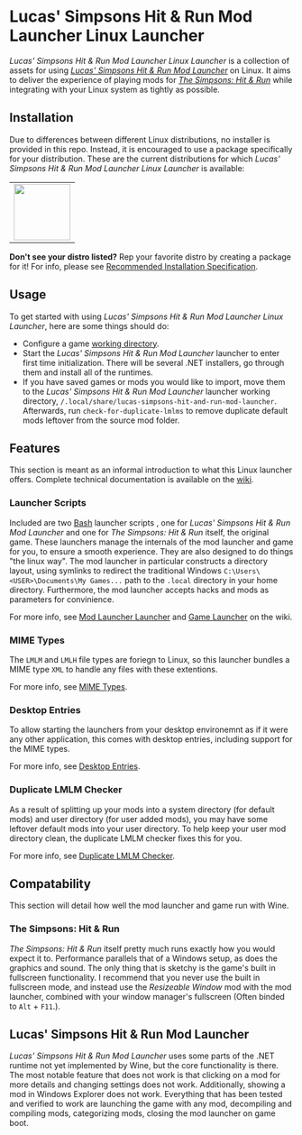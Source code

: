 # Lucas' Simpsons Hit & Run Mod Launcher Linux Launcher
*Lucas' Simpsons Hit & Run Mod Launcher Linux Launcher* is a collection of assets for using [*Lucas' Simpsons Hit & Run Mod Launcher*](https://donutteam.com/downloads/4/) on Linux. It aims to deliver the experience of playing mods for [*The Simpsons: Hit & Run*](https://en.wikipedia.org/wiki/The_Simpsons:_Hit_%26_Run) while integrating with your Linux system as tightly as possible.

## Installation
Due to differences between different Linux distributions, no installer is provided in this repo. Instead, it is encouraged to use a package specifically for your distribution. These are the current distributions for which *Lucas' Simpsons Hit & Run Mod Launcher Linux Launcher* is available:
<table>
  <tr>
    <td>
      <a href="https://aur.archlinux.org/packages/lucas-simpsons-hit-and-run-mod-launcher/">
        <img src="https://www.archlinux.org/static/logos/archlinux-logo-dark-scalable.518881f04ca9.svg" height="100" />
      </a>
    </td>
  </tr>
</table>

**Don't see your distro listed?** Rep your favorite distro by creating a package for it! For info, please see [Recommended Installation Specification](https://gitlab.com/CodingKoopa/lml-linux-launcher/-/wikis/Recommended-Installation-Specification).

## Usage
To get started with using *Lucas' Simpsons Hit & Run Mod Launcher Linux Launcher*, here are some things should do:
- Configure a game [working directory](https://gitlab.com/CodingKoopa/lml-linux-launcher/-/wikis/Game-Launcher#working-directories).
- Start the *Lucas' Simpsons Hit & Run Mod Launcher* launcher to enter first time initialization. There will be several .NET installers, go through them and install all of the runtimes.
- If you have saved games or mods you would like to import, move them to the *Lucas' Simpsons Hit & Run Mod Launcher* launcher working directory, `/.local/share/lucas-simpsons-hit-and-run-mod-launcher`. Afterwards, run `check-for-duplicate-lmlms` to remove duplicate default mods leftover from the source mod folder.

## Features
This section is meant as an informal introduction to what this Linux launcher offers. Complete technical documentation is available on the [wiki](https://gitlab.com/CodingKoopa/lml-linux-launcher/-/wikis/Home).

### Launcher Scripts
Included are two [Bash](https://www.gnu.org/software/bash/) launcher scripts , one for *Lucas' Simpsons Hit & Run Mod Launcher* and one for *The Simpsons: Hit & Run* itself, the original game. These launchers manage the internals of the mod launcher and game for you, to ensure a smooth experience. They are also designed to do things "the linux way". The mod launcher in particular constructs a directory layout, using symlinks to redirect the traditional Windows `C:\Users\<USER>\Documents\My Games...` path to the `.local` directory in your home directory. Furthermore, the mod launcher accepts hacks and mods as parameters for convinience.

For more info, see [Mod Launcher Launcher](https://gitlab.com/CodingKoopa/lml-linux-launcher/-/wikis/Mod-Launcher-Launcher) and [Game Launcher](https://gitlab.com/CodingKoopa/lml-linux-launcher/-/wikis/Game-Launcher) on the wiki.

### MIME Types
The `LMLM` and `LMLH` file types are foriegn to Linux, so this launcher bundles a MIME type `XML` to handle any files with these extentions.

For more info, see [MIME Types](https://gitlab.com/CodingKoopa/lml-linux-launcher/-/wikis/MIME-Types).

### Desktop Entries
To allow starting the launchers from your desktop environemnt as if it were any other application, this comes with desktop entries, including support for the MIME types.

For more info, see [Desktop Entries](https://gitlab.com/CodingKoopa/lml-linux-launcher/-/wikis/Desktop-Entries).

### Duplicate LMLM Checker
As a result of splitting up your mods into a system directory (for default mods) and user directory (for user added mods), you may have some leftover default mods into your user directory. To help keep your user mod directory clean, the duplicate LMLM checker fixes this for you.

For more info, see [Duplicate LMLM Checker](https://gitlab.com/CodingKoopa/lml-linux-launcher/-/wikis/Duplicate-LMLM-Checker).

## Compatability
This section will detail how well the mod launcher and game run with Wine.

### The Simpsons: Hit & Run
*The Simpsons: Hit & Run* itself pretty much runs exactly how you would expect it to. Performance parallels that of a Windows setup, as does the graphics and sound. The only thing that is sketchy is the game's built in fullscreen functionality. I recommend that you never use the built in fullscreen mode, and instead use the *Resizeable Window* mod with the mod launcher, combined with your window manager's fullscreen (Often binded to `Alt` + `F11`.).

## Lucas' Simpsons Hit & Run Mod Launcher
*Lucas' Simpsons Hit & Run Mod Launcher* uses some parts of the .NET runtime not yet implemented by Wine, but the core functionality is there. The most notable feature that does not work is that clicking on a mod for more details and changing settings does not work. Additionally, showing a mod in Windows Explorer does not work. Everything that has been tested and verified to work are launching the game with any mod, decompiling and compiling mods, categorizing mods, closing the mod launcher on game boot.

